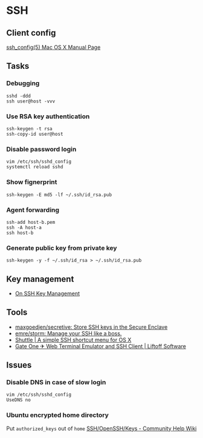 # SSH

## Client config

[ssh_config(5) Mac OS X Manual Page](https://developer.apple.com/legacy/library/documentation/Darwin/Reference/ManPages/man5/ssh_config.5.html)

## Tasks

### Debugging

    sshd -ddd
    ssh user@host -vvv

### Use RSA key authentication

    ssh-keygen -t rsa
    ssh-copy-id user@host

### Disable password login

    vim /etc/ssh/sshd_config
    systemctl reload sshd

### Show fignerprint

    ssh-keygen -E md5 -lf ~/.ssh/id_rsa.pub

### Agent forwarding

    ssh-add host-b.pem
    ssh -A host-a
    ssh host-b

### Generate public key from private key

    ssh-keygen -y -f ~/.ssh/id_rsa > ~/.ssh/id_rsa.pub

## Key management

- [On SSH Key Management](https://gravitational.com/blog/ssh-key-management/)

## Tools

- [maxgoedjen/secretive: Store SSH keys in the Secure Enclave](https://github.com/maxgoedjen/secretive)
- [emre/storm: Manage your SSH like a boss.](https://github.com/emre/storm)
- [Shuttle | A simple SSH shortcut menu for OS X](http://fitztrev.github.io/shuttle/)
- [Gate One ✈ Web Terminal Emulator and SSH Client | Liftoff Software](http://liftoffsoftware.com/Products/GateOne)

## Issues

### Disable DNS in case of slow login

    vim /etc/ssh/sshd_config
    UseDNS no

### Ubuntu encrypted home directory

Put `authorized_keys` out of `home` [SSH/OpenSSH/Keys - Community Help Wiki](https://help.ubuntu.com/community/SSH/OpenSSH/Keys#Troubleshooting)
